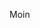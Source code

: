 Moin
<!---
DamnDamoin/DamnDamoin is a ✨ special ✨ repository because its `README.md` (this file) appears on your GitHub profile.
You can click the Preview link to take a look at your changes.
--->
